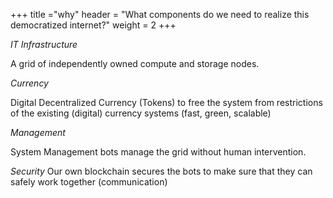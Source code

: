 +++
title ="why"
header = "What components do we need to realize this democratized internet?"
weight = 2
+++


*IT Infrastructure*

A grid of independently owned compute and storage nodes.

*Currency*

Digital Decentralized Currency (Tokens) to free the system from restrictions of the existing (digital) currency systems (fast, green, scalable)

*Management*

System Management bots manage the grid without human intervention.

*Security*
Our own blockchain secures the bots to make sure that they can safely work together (communication)
